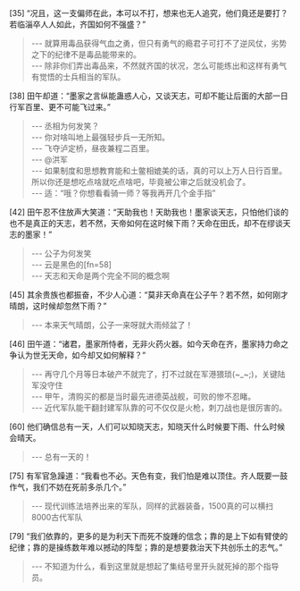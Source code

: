 
[35] “况且，这一支偏师在此，本可以不打，想来也无人追究，他们竟还是要打？若临淄卒人人如此，齐国如何不强盛？”
>--- 就算用毒品获得气血之勇，但只有勇气的瘾君子可打不了逆风仗，劣势之下的纪律不是毒品能带来的。<br>
>--- 除非你们弄出毒品来，不然就齐国的状况，怎么可能练出和这样有勇气有觉悟的士兵相当的军队。<br>

[38] 田午却道：“墨家之言纵能蛊惑人心，又谈天志，可却不能让后面的大部一日行军百里、更不可能飞过来。”
>--- 丞相为何发笑？<br>
>--- 你对啥叫地上最强轻步兵一无所知。<br>
>--- 飞夺泸定桥，昼夜兼程二百里。<br>
>--- @洪军<br>
>--- 如果制度和思想教育能和土鳖相媲美的话，真的可以上万人日行百里。所以你还是想吃点啥就吃点啥吧，毕竟被公审之后就没机会了。<br>
>--- 适：“哦？你想看看骑一师？等我再开几个金手指”<br>

[42] 田午忍不住放声大笑道：“天助我也！天助我也！墨家谈天志，只怕他们谈的也不是真正的天志，若不然，天帝如何在这时候下雨？天命在田氏，却不在缪谈天志的墨家！”
>--- 公子为何发笑<br>
>--- 云是黑色的[fn=58]<br>
>--- 天志和天命是两个完全不同的概念啊<br>

[45] 其余贵族也都振奋，不少人心道：“莫非天命真在公子午？若不然，如何刚才晴朗，这时候却忽然下雨？”
>--- 本来天气晴朗，公子一来呀就大雨倾盆了！<br>

[46] 田午道：“诸君，墨家所恃者，无非火药火器。如今天命在齐，墨家持力命之争认为世无天命，如今却又如何解释？”
>--- 再守几个月等日本破产不就完了，打不过就在军港猥琐(~_~;)，关键陆军没守住<br>
>--- 甲午，清购买的都是当时最先进德英战舰，可败的惨不忍睹。<br>
>--- 近代军队能干翻封建军队靠的可不仅仅是火枪，刺刀战也是很厉害的。<br>

[60] 他们确信总有一天，人们可以知晓天志，知晓天什么时候要下雨、什么时候会晴天。
>--- 总有一天的！<br>

[75] 有军官急躁道：“我看也不必。天色有变，我们怕是难以顶住。齐人既要一鼓作气，我们不妨在死前多杀几个。”
>--- 现代训练法培养出来的军队，同样的武器装备，1500真的可以横扫8000古代军队<br>

[79] “我们依靠的，更多的是为利天下而死不旋踵的信念；靠的是上下如有臂使的纪律；靠的是操练数年难以撼动的阵型；靠的是想要救治天下共创乐土的志气。”
>--- 不知道为什么，看到这里就是想起了集结号里开头就死掉的那个指导员。<br>
